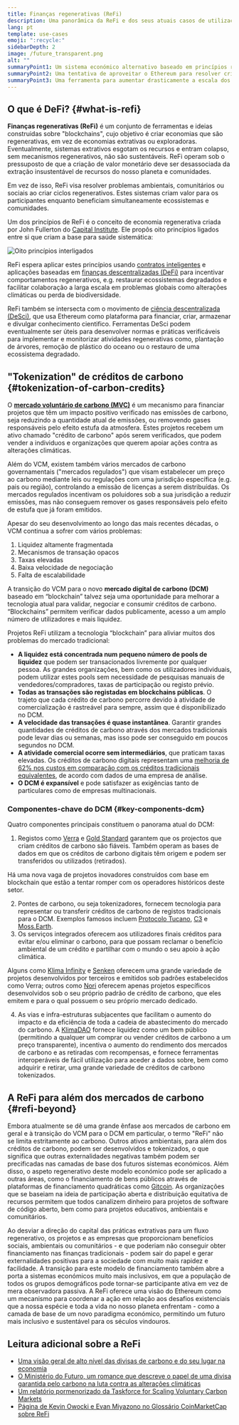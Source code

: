 ```yaml
---
title: Finanças regenerativas (ReFi)
description: Uma panorâmica da ReFi e dos seus atuais casos de utilização.
lang: pt
template: use-cases
emoji: ":recycle:"
sidebarDepth: 2
image: /future_transparent.png
alt: ""
summaryPoint1: Um sistema económico alternativo baseado em princípios regenerativos
summaryPoint2: Uma tentativa de aproveitar o Ethereum para resolver crises de coordenação a nível mundial, como as alterações climáticas
summaryPoint3: Uma ferramenta para aumentar drasticamente a escala dos ativos de benefícios ecológicos, como créditos de carbono verificados
---
```


## O que é DeFi? {#what-is-refi}

**Finanças regenerativas (ReFi)** é um conjunto de ferramentas e ideias construidas sobre "blockchains", cujo objetivo é criar economias que são regenerativas, em vez de economias extrativas ou exploradoras. Eventualmente, sistemas extrativos esgotam os recursos e entram colapso, sem mecanismos regenerativos, não são sustentáveis. ReFi operam sob o pressuposto de que a criação de valor monetário deve ser desassociada da extração insustentável de recursos do nosso planeta e comunidades.

Em vez de isso, ReFi visa resolver problemas ambientais, comunitários ou sociais ao criar ciclos regenerativos. Estes sistemas criam valor para os participantes enquanto beneficiam simultaneamente ecossistemas e comunidades.

Um dos princípios de ReFi é o conceito de economia regenerativa criada por John Fullerton do [Capital Institute](https://capitalinstitute.org). Ele propôs oito princípios ligados entre si que criam a base para saúde sistemática:

![Oito princípios interligados](../../assets/use-cases/refi-regenerative-economy-diagram.png)

ReFi espera aplicar estes princípios usando [contratos inteligentes](/developers/docs/smart-contracts/) e aplicações baseadas em [finanças descentralizadas (DeFi)](/defi/) para incentivar comportamentos regenerativos, e.g. restaurar ecossistemas degradados e facilitar colaboração a larga escala em problemas globais como alterações climáticas ou perda de biodiversidade.

ReFi também se intersecta com o movimento de [ciência descentralizada (DeSci)](/desci/), que usa Ethereum como plataforma para financiar, criar, armazenar e divulgar conhecimento cientifico. Ferramentas DeSci podem eventualmente ser úteis para desenvolver normas e práticas verificáveis para implementar e monitorizar atividades regenerativas como, plantação de árvores, remoção de plástico do oceano ou o restauro de uma ecossistema degradado.

## "Tokenization" de créditos de carbono {#tokenization-of-carbon-credits}

O **[ mercado voluntário de carbono (MVC)](https://climatefocus.com/so-what-voluntary-carbon-market-exactly/)** é um mecanismo para financiar projetos que têm um impacto positivo verificado nas emissões de carbono, seja reduzindo a quantidade atual de emissões, ou removendo gases responsáveis pelo efeito estufa da atmosfera. Estes projetos recebem um ativo chamado "crédito de carbono" após serem verificados, que podem vender a individuos e organizações que querem apoiar ações contra as alterações climáticas.

Além do VCM, existem também vários mercados de carbono governamentais ("mercados regulados") que visam estabelecer um preço ao carbono mediante leis ou regulações com uma jurisdição específica (e.g. pais ou região), controlando a emissão de licenças a serem distribuídas. Os mercados regulados incentivam os poluidores sob a sua jurisdição a reduzir emissões, mas não conseguem remover os gases responsáveis pelo efeito de estufa que já foram emitidos.

Apesar do seu desenvolvimento ao longo das mais recentes décadas, o VCM continua a sofrer com vários problemas:

1. Liquidez altamente fragmentada
2. Mecanismos de transação opacos
3. Taxas elevadas
4. Baixa velocidade de negociação
5. Falta de escalabilidade

A transição do VCM para o novo **mercado digital de carbono (DCM)** baseado em “blockchain” talvez seja uma oportunidade para melhorar a tecnologia atual para validar, negociar e consumir créditos de carbono. “Blockchains” permitem verificar dados publicamente, acesso a um amplo número de utilizadores e mais liquidez.

Projetos ReFi utilizam a tecnologia “blockchain” para aliviar muitos dos problemas do mercado tradicional:

- **A liquidez está concentrada num pequeno número de pools de liquidez** que podem ser transacionados livremente por qualquer pessoa. As grandes organizações, bem como os utilizadores individuais, podem utilizar estes pools sem necessidade de pesquisas manuais de vendedores/compradores, taxas de participação ou registo prévio.
- **Todas as transações são registadas em blockchains públicas**. O trajeto que cada crédito de carbono percorre devido à atividade de comercialização é rastreável para sempre, assim que é disponibilizado no DCM.
- **A velocidade das transações é quase instantânea**. Garantir grandes quantidades de créditos de carbono através dos mercados tradicionais pode levar dias ou semanas, mas isso pode ser conseguido em poucos segundos no DCM.
- **A atividade comercial ocorre sem intermediários**, que praticam taxas elevadas. Os créditos de carbono digitais representam uma [melhoria de 62% nos custos em comparação com os créditos tradicionais equivalentes](https://www.klimadao.finance/blog/klimadao-analysis-of-the-base-carbon-tonne), de acordo com dados de uma empresa de análise.
- **O DCM é expansível** e pode satisfazer as exigências tanto de particulares como de empresas multinacionais.

### Componentes-chave do DCM {#key-components-dcm}

Quatro componentes principais constituem o panorama atual do DCM:

1. Registos como [Verra](https://verra.org/project/vcs-program/registry-system/) e [Gold Standard](https://www.goldstandard.org/) garantem que os projectos que criam créditos de carbono são fiáveis. Também operam as bases de dados em que os créditos de carbono digitais têm origem e podem ser transferidos ou utilizados (retirados).

Há uma nova vaga de projetos inovadores construídos com base em blockchain que estão a tentar romper com os operadores históricos deste setor.

2. Pontes de carbono, ou seja tokenizadores, fornecem tecnologia para representar ou transferir créditos de carbono de registos tradicionais para o DCM. Exemplos famosos incluem [Protocolo Tucano](https://toucan.earth/), [C3](https://c3.app/) e [Moss.Earth](https://moss.earth/).
3. Os serviços integrados oferecem aos utilizadores finais créditos para evitar e/ou eliminar o carbono, para que possam reclamar o benefício ambiental de um crédito e partilhar com o mundo o seu apoio à ação climática.

Alguns como [Klima Infinity](https://www.klimadao.finance/infinity) e [Senken](https://senken.io/) oferecem uma grande variedade de projetos desenvolvidos por terceiros e emitidos sob padrões estabelecidos como Verra; outros como [Nori](https://nori.com/) oferecem apenas projetos específicos desenvolvidos sob o seu próprio padrão de crédito de carbono, que eles emitem e para o qual possuem o seu próprio mercado dedicado.

4. As vias e infra-estruturas subjacentes que facilitam o aumento do impacto e da eficiência de toda a cadeia de abastecimento do mercado do carbono. A [KlimaDAO](http://klimadao.finance/) fornece liquidez como um bem público (permitindo a qualquer um comprar ou vender créditos de carbono a um preço transparente), incentiva o aumento do rendimento dos mercados de carbono e as retiradas com recompensas, e fornece ferramentas interoperáveis de fácil utilização para aceder a dados sobre, bem como adquirir e retirar, uma grande variedade de créditos de carbono tokenizados.

## A ReFi para além dos mercados de carbono {#refi-beyond}

Embora atualmente se dê uma grande ênfase aos mercados de carbono em geral e à transição do VCM para o DCM em particular, o termo "ReFi" não se limita estritamente ao carbono. Outros ativos ambientais, para além dos créditos de carbono, podem ser desenvolvidos e tokenizados, o que significa que outras externalidades negativas também podem ser precificadas nas camadas de base dos futuros sistemas económicos. Além disso, o aspeto regenerativo deste modelo económico pode ser aplicado a outras áreas, como o financiamento de bens públicos através de plataformas de financiamento quadráticas como [Gitcoin](https://gitcoin.co/). As organizações que se baseiam na ideia de participação aberta e distribuição equitativa de recursos permitem que todos canalizem dinheiro para projetos de software de código aberto, bem como para projetos educativos, ambientais e comunitários.

Ao desviar a direção do capital das práticas extrativas para um fluxo regenerativo, os projetos e as empresas que proporcionam benefícios sociais, ambientais ou comunitários - e que poderiam não conseguir obter financiamento nas finanças tradicionais - podem sair do papel e gerar externalidades positivas para a sociedade com muito mais rapidez e facilidade. A transição para este modelo de financiamento também abre a porta a sistemas económicos muito mais inclusivos, em que a população de todos os grupos demográficos pode tornar-se participante ativa em vez de mera observadora passiva. A ReFi oferece uma visão do Ethereum como um mecanismo para coordenar a ação em relação aos desafios existenciais que a nossa espécie e toda a vida no nosso planeta enfrentam - como a camada de base de um novo paradigma económico, permitindo um futuro mais inclusivo e sustentável para os séculos vindouros.

## Leitura adicional sobre a ReFi

- [Uma visão geral de alto nível das divisas de carbono e do seu lugar na economia](https://www.klimadao.finance/blog/the-vision-of-a-carbon-currency)
- [O Ministério do Futuro, um romance que descreve o papel de uma divisa garantida pelo carbono na luta contra as alterações climáticas](https://en.wikipedia.org/wiki/The_Ministry_for_the_Future)
- [Um relatório pormenorizado da Taskforce for Scaling Voluntary Carbon Markets](https://www.iif.com/Portals/1/Files/TSVCM_Report.pdf)
- [Página de Kevin Owocki e Evan Miyazono no Glossário CoinMarketCap sobre ReFi](https://coinmarketcap.com/alexandria/glossary/regenerative-finance-refi)
